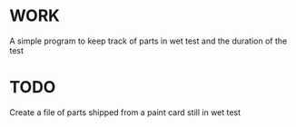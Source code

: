 # WORK

A simple program to keep track of parts in wet test and the duration of the test

# TODO

Create a file of parts shipped from a paint card still in wet test

